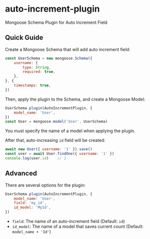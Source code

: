 # auto-increment-plugin
Mongoose Schema Plugin for Auto Increment Field

## Quick Guide
Create a Mongoose Schema that will add auto increment field:
```js
const UserSchema = new mongoose.Schema({
    username: {
        type: String,
        required: true,
    },
}, {
    timestamps: true,
})
```

Then, apply the plugin to the Schema, and create a Mongoose Model:
```js
UserSchema.plugin(AutoIncrementPlugin, {
    model_name: 'User',
})
const User = mongoose.model('User', UserSchema)
```
You must specify the name of a model when applying the plugin.

After that, auto-increasing ```id``` field will be created:
```js
await new User({ username: '1' }).save()
const user = await User.findOne({ username: '1' })
console.log(user.id)    // 1
```

## Advanced
There are several options for the plugin:
```js
UserSchema.plugin(AutoIncrementPlugin, {
    model_name: 'User',
    field: 'my_id',
    id_model: 'MyId',
})
```

- ```field```: The name of an auto-increment field (Default: ```id```)
- ```id_model```: The name of a model that saves current count (Default: ```model_name + 'Id'```)

